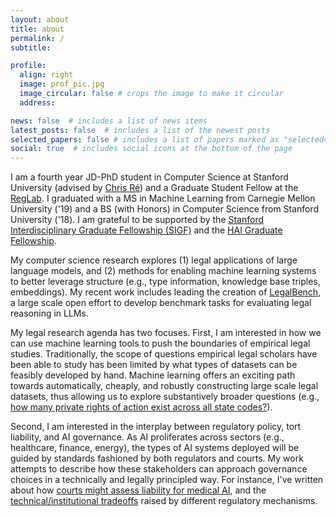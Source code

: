 ```yaml
---
layout: about
title: about
permalink: /
subtitle:

profile:
  align: right
  image: prof_pic.jpg
  image_circular: false # crops the image to make it circular
  address: 

news: false  # includes a list of news items
latest_posts: false  # includes a list of the newest posts
selected_papers: false # includes a list of papers marked as "selected={true}"
social: true  # includes social icons at the bottom of the page
---
```


I am a fourth year JD-PhD student in Computer Science at Stanford University (advised by <a href="https://cs.stanford.edu/~chrismre/">Chris Ré</a>) and a Graduate Student Fellow at the <a href="https://reglab.stanford.edu/">RegLab</a>. I graduated with a MS in Machine Learning from Carnegie Mellon University ('19) and a BS (with Honors) in Computer Science from Stanford University ('18). I am grateful to be supported by the <a href="https://vpge.stanford.edu/fellowships-funding/sigf">Stanford Interdisciplinary Graduate Fellowship (SIGF)</a> and the <a href= "https://hai.stanford.edu/fellows">HAI Graduate Fellowship</a>.

My computer science research explores (1) legal applications of large language models, and (2) methods for enabling machine learning systems to better leverage structure (e.g., type information, knowledge base triples, embeddings). My recent work includes leading the creation of <a href="https://hazyresearch.stanford.edu/legalbench/">LegalBench</a>, a large scale open effort to develop benchmark tasks for evaluating legal reasoning in LLMs. 

My legal research agenda has two focuses. First, I am interested in how we can use machine learning tools to push the boundaries of empirical legal studies. Traditionally, the scope of questions empirical legal scholars have been able to study has been limited by what types of datasets can be feasibly developed by hand. Machine learning offers an exciting path towards automatically, cheaply, and robustly constructing large scale legal datasets, thus allowing us to explore substantively broader questions (e.g., [how many private rights of action exist across all state codes?](https://scholarship.law.upenn.edu/penn_law_review/vol172/iss1/2/)).


Second, I am interested in the interplay between regulatory policy, tort liability, and AI governance. As AI proliferates across sectors (e.g., healthcare, finance, energy), the types of AI systems deployed will be guided by standards fashioned by both regulators and courts. My work attempts to describe how these stakeholders can approach governance choices in a technically and legally principled way. For instance, I've written about how [courts might assess liability for medical AI](https://www.nejm.org/doi/full/10.1056/NEJMhle2308901?query=featured_home), and the [technical/institutional tradeoffs](https://dho.stanford.edu/wp-content/uploads/AI_Regulation.pdf) raised by different regulatory mechanisms.


